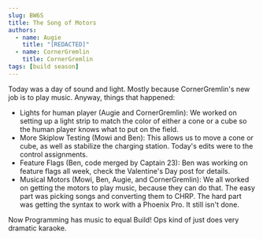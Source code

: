 ```yaml
---
slug: BW6S
title: The Song of Motors
authors:
  - name: Augie
    title: "[REDACTED]"
  - name: CornerGremlin
    title: CornerGremlin
tags: [build season]
---
```

Today was a day of sound and light. Mostly because CornerGremlin's new job is to play music. Anyway, things that happened:

* Lights for human player (Augie and CornerGremlin): We worked on setting up a light strip to match the color of either a cone or a cube so the human player knows what to put on the field.
* More Skiplow Testing (Mowi and Ben): This allows us to move a cone or cube, as well as stabilize the charging station. Today's edits were to the control assignments.
* Feature Flags (Ben, code merged by Captain 23): Ben was working on feature flags all week, check the Valentine's Day post for details. 
* Musical Motors (Mowi, Ben, Augie, and CornerGremlin): We all worked on getting the motors to play music, because they can do that. The easy part was picking songs and converting them to CHRP. The hard part was getting the syntax to work with a Phoenix Pro. It still isn't done. 

Now Programming has music to equal Build! Ops kind of just does very dramatic karaoke.